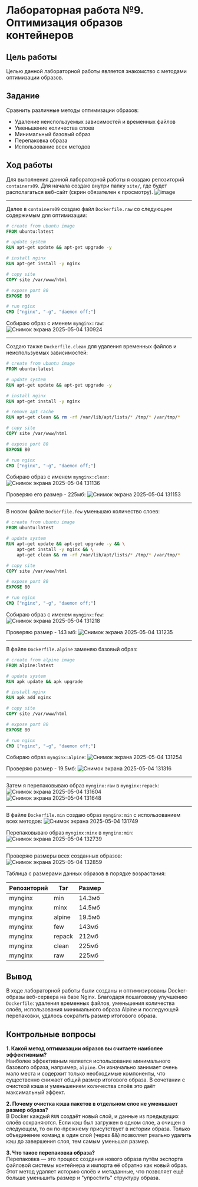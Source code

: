 # Лабораторная работа №9. Оптимизация образов контейнеров

## Цель работы
Целью данной лабораторной работы является знакомство с методами оптимизации образов.

## Задание
Сравнить различные методы оптимизации образов:
- Удаление неиспользуемых зависимостей и временных файлов
- Уменьшение количества слоев
- Минимальный базовый образ
- Перепаковка образа
- Использование всех методов

## Ход работы
Для выполнения данной лабораторной работы я создаю репозиторий `containers09`. Для начала создаю внутри папку `site/`, где будет располагаться веб-сайт (скрин обязателен к просмотру).
![image](https://github.com/user-attachments/assets/91ad69f1-16f3-4247-b8fb-ba5d645f2165)  

---

Далее в `containers09` создаю файл `Dockerfile.raw` со следующим содержимым для оптимизации:
```dockerfile
# create from ubuntu image
FROM ubuntu:latest

# update system
RUN apt-get update && apt-get upgrade -y

# install nginx
RUN apt-get install -y nginx

# copy site
COPY site /var/www/html

# expose port 80
EXPOSE 80

# run nginx
CMD ["nginx", "-g", "daemon off;"]
```

Собираю образ с именем `mynginx:raw`:
![Снимок экрана 2025-05-04 130924](https://github.com/user-attachments/assets/a2c43e68-bb81-4a20-ab90-b44fbe1d3ea5)

---

Создаю также `Dockerfile.clean` для удаления временных файлов и неиспользуемых зависимостей:
```dockerfile
# create from ubuntu image
FROM ubuntu:latest

# update system
RUN apt-get update && apt-get upgrade -y

# install nginx
RUN apt-get install -y nginx

# remove apt cache
RUN apt-get clean && rm -rf /var/lib/apt/lists/* /tmp/* /var/tmp/*

# copy site
COPY site /var/www/html

# expose port 80
EXPOSE 80

# run nginx
CMD ["nginx", "-g", "daemon off;"]
```

Собираю образ с именем `mynginx:clean`:
![Снимок экрана 2025-05-04 131136](https://github.com/user-attachments/assets/35fe8765-79d2-4450-b512-3eded93d30c7)  

Проверяю его размер - 225мб:
![Снимок экрана 2025-05-04 131153](https://github.com/user-attachments/assets/e3e2f3c7-8f1e-49bf-9dd4-eb31d943ad39)  

---

В новом файле `Dockerfile.few` уменьшаю количество слоев:
```dockerfile
# create from ubuntu image
FROM ubuntu:latest

# update system
RUN apt-get update && apt-get upgrade -y && \
    apt-get install -y nginx && \
    apt-get clean && rm -rf /var/lib/apt/lists/* /tmp/* /var/tmp/*

# copy site
COPY site /var/www/html

# expose port 80
EXPOSE 80

# run nginx
CMD ["nginx", "-g", "daemon off;"]
```

Собираю образ с именем `mynginx:few`:
![Снимок экрана 2025-05-04 131218](https://github.com/user-attachments/assets/b715d3e8-704e-4791-b895-c0b582dc1654)  

Проверяю размер - 143 мб:
![Снимок экрана 2025-05-04 131235](https://github.com/user-attachments/assets/2611bcc4-39a0-4f8d-8d7d-97642d88fa7a)  

---

В файле `Dockerfile.alpine` заменяю базовый образ:
```dockerfile
# create from alpine image
FROM alpine:latest

# update system
RUN apk update && apk upgrade

# install nginx
RUN apk add nginx

# copy site
COPY site /var/www/html

# expose port 80
EXPOSE 80

# run nginx
CMD ["nginx", "-g", "daemon off;"]
```

Собираю образ `mynginx:alpine`:
![Снимок экрана 2025-05-04 131254](https://github.com/user-attachments/assets/9f2e10e2-4ec4-49b3-b04b-17bbc8e956f5)  

Проверяю размер - 19.5мб:
![Снимок экрана 2025-05-04 131316](https://github.com/user-attachments/assets/953fe6f0-8ac3-4d8c-99f2-4113d04d5d45)  

---

Затем я перепаковываю образ `mynginx:raw` в `mynginx:repack`:
![Снимок экрана 2025-05-04 131604](https://github.com/user-attachments/assets/7b54d179-ab4e-46a6-b26f-07ba2c6e5814)
![Снимок экрана 2025-05-04 131648](https://github.com/user-attachments/assets/4089df2c-9971-4664-9c79-705fe5bcb0e0)  

---

В файле `Dockerfile.min` создаю образ `mynginx:min` с использованием всех методов:
![Снимок экрана 2025-05-04 131749](https://github.com/user-attachments/assets/40666560-ba64-4b20-aa6d-8ecd2042aa5a)  

Перепаковываю образ `mynginx:minx` в `mynginx:min`:
![Снимок экрана 2025-05-04 132739](https://github.com/user-attachments/assets/8d402770-8d58-44ea-a18c-49bdb9635d1c)  

---

Проверяю размеры всех созданных образов:
![Снимок экрана 2025-05-04 132859](https://github.com/user-attachments/assets/438f3cb2-0d84-4561-b027-a9968f7b9754)  

Таблица с размерами данных образов в порядке возрастания:

| Репозиторий |   Тэг   | Размер |
|-------------|---------|--------|
| mynginx     | min     | 14.3мб |
| mynginx     | minx    | 14.5мб |
| mynginx     | alpine  | 19.5мб |
| mynginx     | few     | 143мб  |
| mynginx     | repack  | 212мб  |
| mynginx     | clean   | 225мб  |
| mynginx     | raw     | 225мб  |


## Вывод
В ходе лабораторной работы были созданы и оптимизированы Docker-образы веб-сервера на базе Nginx. Благодаря пошаговому улучшению `Dockerfile`: удаления временных файлов, уменьшения количества слоёв, использования минимального образа Alpine и последующей перепаковки, удалось сократить размер итогового образа.

## Контрольные вопросы
**1. Какой метод оптимизации образов вы считаете наиболее эффективным?**  
Наиболее эффективным является использование минимального базового образа, например, `alpine`. Он изначально занимает очень мало места и содержит только необходимые компоненты, что существенно снижает общий размер итогового образа. В сочетании с очисткой кэша и уменьшением количества слоёв это даёт максимальный эффект.

**2. Почему очистка кэша пакетов в отдельном слое не уменьшает размер образа?**  
В Docker каждый `RUN` создаёт новый слой, и данные из предыдущих слоёв сохраняются. Если кэш был загружен в одном слое, а очищен в следующем, то он по-прежнему присутствует в истории образа. Только объединение команд в один слой (через &&) позволяет реально удалить кэш до завершения слоя, тем самым уменьшая размер.

**3. Что такое перепаковка образа?**  
Перепаковка — это процесс создания нового образа путём экспорта файловой системы контейнера и импорта её обратно как новый образ. Этот метод удаляет историю слоёв и метаданные, что позволяет ещё больше уменьшить размер и "упростить" структуру образа.

